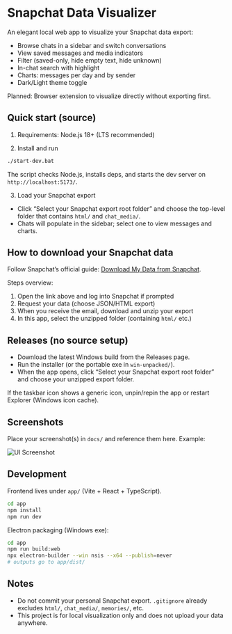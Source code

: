 Snapchat Data Visualizer
========================

An elegant local web app to visualize your Snapchat data export:

- Browse chats in a sidebar and switch conversations
- View saved messages and media indicators
- Filter (saved-only, hide empty text, hide unknown)
- In-chat search with highlight
- Charts: messages per day and by sender
- Dark/Light theme toggle

Planned: Browser extension to visualize directly without exporting first.


Quick start (source)
--------------------

1) Requirements: Node.js 18+ (LTS recommended)

2) Install and run

```bash
./start-dev.bat
```

The script checks Node.js, installs deps, and starts the dev server on `http://localhost:5173/`.

3) Load your Snapchat export

- Click “Select your Snapchat export root folder” and choose the top-level folder that contains `html/` and `chat_media/`.
- Chats will populate in the sidebar; select one to view messages and charts.


How to download your Snapchat data
----------------------------------

Follow Snapchat’s official guide: [Download My Data from Snapchat](https://help.snapchat.com/hc/en-us/articles/7012305371156-How-do-I-download-my-data-from-Snapchat).

Steps overview:

1) Open the link above and log into Snapchat if prompted
2) Request your data (choose JSON/HTML export)
3) When you receive the email, download and unzip your export
4) In this app, select the unzipped folder (containing `html/` etc.)


Releases (no source setup)
--------------------------

- Download the latest Windows build from the Releases page.
- Run the installer (or the portable exe in `win-unpacked/`).
- When the app opens, click “Select your Snapchat export root folder” and choose your unzipped export folder.

If the taskbar icon shows a generic icon, unpin/repin the app or restart Explorer (Windows icon cache).


Screenshots
-----------

Place your screenshot(s) in `docs/` and reference them here. Example:

![UI Screenshot](docs/screenshot-placeholder.jpg)


Development
-----------

Frontend lives under `app/` (Vite + React + TypeScript).

```bash
cd app
npm install
npm run dev
```

Electron packaging (Windows exe):

```bash
cd app
npm run build:web
npx electron-builder --win nsis --x64 --publish=never
# outputs go to app/dist/
```


Notes
-----

- Do not commit your personal Snapchat export. `.gitignore` already excludes `html/`, `chat_media/`, `memories/`, etc.
- This project is for local visualization only and does not upload your data anywhere.


